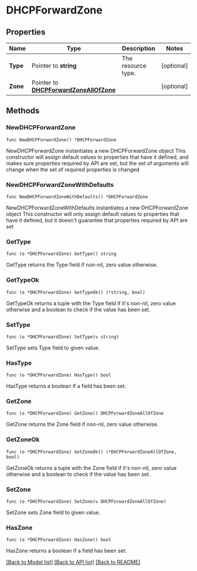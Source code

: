 # DHCPForwardZone

## Properties

Name | Type | Description | Notes
------------ | ------------- | ------------- | -------------
**Type** | Pointer to **string** | The resource type. | [optional] 
**Zone** | Pointer to [**DHCPForwardZoneAllOfZone**](DHCPForwardZoneAllOfZone.md) |  | [optional] 

## Methods

### NewDHCPForwardZone

`func NewDHCPForwardZone() *DHCPForwardZone`

NewDHCPForwardZone instantiates a new DHCPForwardZone object
This constructor will assign default values to properties that have it defined,
and makes sure properties required by API are set, but the set of arguments
will change when the set of required properties is changed

### NewDHCPForwardZoneWithDefaults

`func NewDHCPForwardZoneWithDefaults() *DHCPForwardZone`

NewDHCPForwardZoneWithDefaults instantiates a new DHCPForwardZone object
This constructor will only assign default values to properties that have it defined,
but it doesn't guarantee that properties required by API are set

### GetType

`func (o *DHCPForwardZone) GetType() string`

GetType returns the Type field if non-nil, zero value otherwise.

### GetTypeOk

`func (o *DHCPForwardZone) GetTypeOk() (*string, bool)`

GetTypeOk returns a tuple with the Type field if it's non-nil, zero value otherwise
and a boolean to check if the value has been set.

### SetType

`func (o *DHCPForwardZone) SetType(v string)`

SetType sets Type field to given value.

### HasType

`func (o *DHCPForwardZone) HasType() bool`

HasType returns a boolean if a field has been set.

### GetZone

`func (o *DHCPForwardZone) GetZone() DHCPForwardZoneAllOfZone`

GetZone returns the Zone field if non-nil, zero value otherwise.

### GetZoneOk

`func (o *DHCPForwardZone) GetZoneOk() (*DHCPForwardZoneAllOfZone, bool)`

GetZoneOk returns a tuple with the Zone field if it's non-nil, zero value otherwise
and a boolean to check if the value has been set.

### SetZone

`func (o *DHCPForwardZone) SetZone(v DHCPForwardZoneAllOfZone)`

SetZone sets Zone field to given value.

### HasZone

`func (o *DHCPForwardZone) HasZone() bool`

HasZone returns a boolean if a field has been set.


[[Back to Model list]](../README.md#documentation-for-models) [[Back to API list]](../README.md#documentation-for-api-endpoints) [[Back to README]](../README.md)


